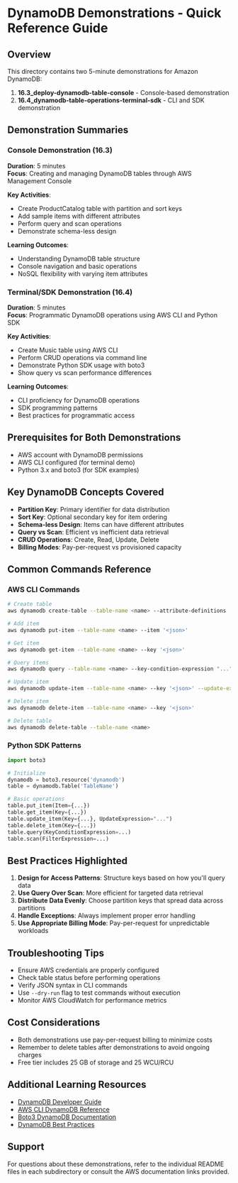 # DynamoDB Demonstrations - Quick Reference Guide

## Overview
This directory contains two 5-minute demonstrations for Amazon DynamoDB:

1. **16.3_deploy-dynamodb-table-console** - Console-based demonstration
2. **16.4_dynamodb-table-operations-terminal-sdk** - CLI and SDK demonstration

## Demonstration Summaries

### Console Demonstration (16.3)
**Duration**: 5 minutes  
**Focus**: Creating and managing DynamoDB tables through AWS Management Console

**Key Activities**:
- Create ProductCatalog table with partition and sort keys
- Add sample items with different attributes
- Perform query and scan operations
- Demonstrate schema-less design

**Learning Outcomes**:
- Understanding DynamoDB table structure
- Console navigation and basic operations
- NoSQL flexibility with varying item attributes

### Terminal/SDK Demonstration (16.4)
**Duration**: 5 minutes  
**Focus**: Programmatic DynamoDB operations using AWS CLI and Python SDK

**Key Activities**:
- Create Music table using AWS CLI
- Perform CRUD operations via command line
- Demonstrate Python SDK usage with boto3
- Show query vs scan performance differences

**Learning Outcomes**:
- CLI proficiency for DynamoDB operations
- SDK programming patterns
- Best practices for programmatic access

## Prerequisites for Both Demonstrations
- AWS account with DynamoDB permissions
- AWS CLI configured (for terminal demo)
- Python 3.x and boto3 (for SDK examples)

## Key DynamoDB Concepts Covered
- **Partition Key**: Primary identifier for data distribution
- **Sort Key**: Optional secondary key for item ordering
- **Schema-less Design**: Items can have different attributes
- **Query vs Scan**: Efficient vs inefficient data retrieval
- **CRUD Operations**: Create, Read, Update, Delete
- **Billing Modes**: Pay-per-request vs provisioned capacity

## Common Commands Reference

### AWS CLI Commands
```bash
# Create table
aws dynamodb create-table --table-name <name> --attribute-definitions ... --key-schema ...

# Add item
aws dynamodb put-item --table-name <name> --item '<json>'

# Get item
aws dynamodb get-item --table-name <name> --key '<json>'

# Query items
aws dynamodb query --table-name <name> --key-condition-expression "..."

# Update item
aws dynamodb update-item --table-name <name> --key '<json>' --update-expression "..."

# Delete item
aws dynamodb delete-item --table-name <name> --key '<json>'

# Delete table
aws dynamodb delete-table --table-name <name>
```

### Python SDK Patterns
```python
import boto3

# Initialize
dynamodb = boto3.resource('dynamodb')
table = dynamodb.Table('TableName')

# Basic operations
table.put_item(Item={...})
table.get_item(Key={...})
table.update_item(Key={...}, UpdateExpression="...")
table.delete_item(Key={...})
table.query(KeyConditionExpression=...)
table.scan(FilterExpression=...)
```

## Best Practices Highlighted
1. **Design for Access Patterns**: Structure keys based on how you'll query data
2. **Use Query Over Scan**: More efficient for targeted data retrieval
3. **Distribute Data Evenly**: Choose partition keys that spread data across partitions
4. **Handle Exceptions**: Always implement proper error handling
5. **Use Appropriate Billing Mode**: Pay-per-request for unpredictable workloads

## Troubleshooting Tips
- Ensure AWS credentials are properly configured
- Check table status before performing operations
- Verify JSON syntax in CLI commands
- Use `--dry-run` flag to test commands without execution
- Monitor AWS CloudWatch for performance metrics

## Cost Considerations
- Both demonstrations use pay-per-request billing to minimize costs
- Remember to delete tables after demonstrations to avoid ongoing charges
- Free tier includes 25 GB of storage and 25 WCU/RCU

## Additional Learning Resources
- [DynamoDB Developer Guide](https://docs.aws.amazon.com/amazondynamodb/latest/developerguide/)
- [AWS CLI DynamoDB Reference](https://docs.aws.amazon.com/cli/latest/reference/dynamodb/)
- [Boto3 DynamoDB Documentation](https://boto3.amazonaws.com/v1/documentation/api/latest/reference/services/dynamodb.html)
- [DynamoDB Best Practices](https://docs.aws.amazon.com/amazondynamodb/latest/developerguide/best-practices.html)

## Support
For questions about these demonstrations, refer to the individual README files in each subdirectory or consult the AWS documentation links provided.
